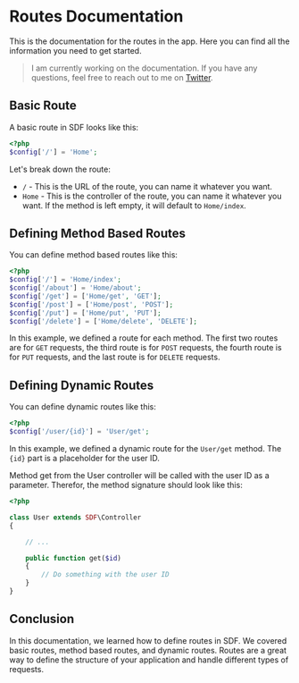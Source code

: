 # Routes Documentation

This is the documentation for the routes in the app. Here you can find all the information you need to get started.

> I am currently working on the documentation. If you have any questions, feel free to reach out to me
> on [Twitter](https://x.com/devsimsek).

## Basic Route

A basic route in SDF looks like this:

```php
<?php
$config['/'] = 'Home';
```

Let's break down the route:

- `/` - This is the URL of the route, you can name it whatever you want.
- `Home` - This is the controller of the route, you can name it whatever you want. If the method is left empty, it will
  default to `Home/index`.

## Defining Method Based Routes

You can define method based routes like this:

```php
<?php
$config['/'] = 'Home/index';
$config['/about'] = 'Home/about';
$config['/get'] = ['Home/get', 'GET'];
$config['/post'] = ['Home/post', 'POST'];
$config['/put'] = ['Home/put', 'PUT'];
$config['/delete'] = ['Home/delete', 'DELETE'];
```

In this example, we defined a route for each method. The first two routes are for `GET` requests, the third route is for
`POST` requests, the fourth route is for `PUT` requests, and the last route is for `DELETE` requests.

## Defining Dynamic Routes

You can define dynamic routes like this:

```php
<?php
$config['/user/{id}'] = 'User/get';
```

In this example, we defined a dynamic route for the `User/get` method. The `{id}` part is a placeholder for the user ID.

Method get from the User controller will be called with the user ID as a parameter. Therefor, the method signature
should
look like this:

```php
<?php

class User extends SDF\Controller
{

    // ...

    public function get($id)
    {
        // Do something with the user ID
    }
}
```

## Conclusion

In this documentation, we learned how to define routes in SDF. We covered basic routes, method based routes, and dynamic
routes. Routes are a great way to define the structure of your application and handle different types of requests.
